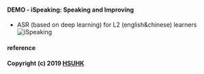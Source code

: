 

#### DEMO - iSpeaking: Speaking and Improving
* ASR (based on deep learning) for L2 (english&chinese) learners
![iSpeaking](https://github.com/muyun/dev.speech/blob/master/ispeaking/demo/speech_demo_3.png "Speaking and Improving") 

#### reference

####  Copyright (c) 2019 [HSUHK](https://dlc.hsu.edu.hk/)

